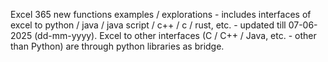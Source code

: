 Excel 365 new functions examples / explorations - includes interfaces of excel to python / java / java script / c++ / c / rust, etc. - updated till 07-06-2025 (dd-mm-yyyy). Excel to other interfaces (C / C++ / Java, etc. - other than Python) are through python libraries as bridge.
